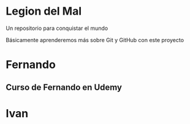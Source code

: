 # Legion del Mal
Un repositorio para conquistar el mundo

Básicamente aprenderemos más sobre Git y GitHub con este proyecto


# Fernando


## Curso de Fernando en Udemy

# Ivan